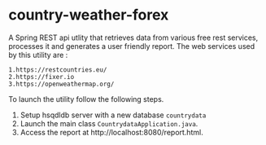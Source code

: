 # country-weather-forex

A Spring REST api utlity that retrieves data from various free rest services, processes it and generates a user friendly report.
The web services used by this utility are :

    1.https://restcountries.eu/
    2.https://fixer.io
    3.https://openweathermap.org/

To launch the utility follow the following steps.
1. Setup hsqdldb server with a new database <code>countrydata</code>
2. Launch the main class <code>CountrydataApplication.java</code>.
3. Access the report at http://localhost:8080/report.html.
